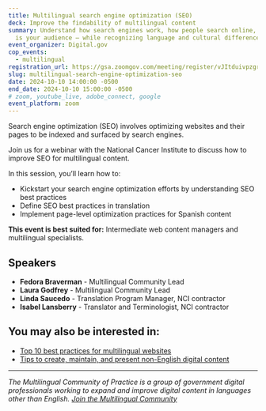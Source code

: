```yaml
---
title: Multilingual search engine optimization (SEO)
deck: Improve the findability of multilingual content
summary: Understand how search engines work, how people search online, and who
  is your audience — while recognizing language and cultural differences.
event_organizer: Digital.gov
cop_events:
  - multilingual
registration_url: https://gsa.zoomgov.com/meeting/register/vJItduivpzgrHkrXVyxLGsQH_vE3xukqNG4#/registration
slug: multilingual-search-engine-optimization-seo
date: 2024-10-10 14:00:00 -0500
end_date: 2024-10-10 15:00:00 -0500
# zoom, youtube_live, adobe_connect, google
event_platform: zoom
---
```

Search engine optimization (SEO) involves optimizing websites and their pages to be indexed and surfaced by search engines. 

Join us for a webinar with the National Cancer Institute to discuss how to improve SEO for multilingual content. 

In this session, you’ll learn how to:

* Kickstart your search engine optimization efforts by understanding SEO best practices
* Define SEO best practices in translation
* Implement page-level optimization practices for Spanish content

**This event is best suited for:** Intermediate web content managers and multilingual specialists.

## Speakers

* **Fedora Braverman** - Multilingual Community Lead
* **Laura Godfrey** - Multilingual Community Lead
* **Linda Saucedo** - Translation Program Manager, NCI contractor
* **Isabel Lansberry** - Translator and Terminologist, NCI contractor

## You may also be interested in:

* [Top 10 best practices for multilingual websites](https://digital.gov/resources/top-10-best-practices-for-multilingual-websites/)
* [Tips to create, maintain, and present non-English digital content](https://digital.gov/2022/05/23/10-tips-to-create-maintain-and-present-non-english-digital-content-a-qa-with-michael-mule/)

---

*The Multilingual Community of Practice is a group of government digital professionals working to expand and improve digital content in languages other than English. [Join the Multilingual Community](https://digital.gov/communities/multilingual/)* 
